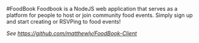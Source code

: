 #FoodBook
Foodbook is a NodeJS web application that serves as a platform for people to host or join community food events. Simply sign up and start creating or RSVPing to food events!

_See https://github.com/matthewly/FoodBook-Client_
